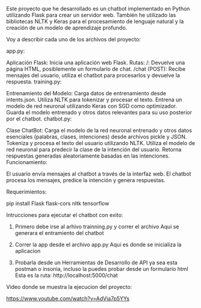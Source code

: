 Este proyecto que he desarrollado es un chatbot implementado en Python utilizando Flask para crear un servidor web. También he utilizado las bibliotecas NLTK y Keras para el procesamiento de lenguaje natural y la creación de un modelo de aprendizaje profundo.

Voy a describir cada uno de los archivos del proyecto:

app.py:

Aplicación Flask: Inicia una aplicación web Flask.
Rutas:
/: Devuelve una página HTML, posiblemente un formulario de chat.
/chat (POST): Recibe mensajes del usuario, utiliza el chatbot para procesarlos y devuelve la respuesta.
training.py:

Entrenamiento del Modelo:
Carga datos de entrenamiento desde intents.json.
Utiliza NLTK para tokenizar y procesar el texto.
Entrena un modelo de red neuronal utilizando Keras con SGD como optimizador.
Guarda el modelo entrenado y otros datos relevantes para su uso posterior por el chatbot.
chatbot.py:

Clase ChatBot:
Carga el modelo de la red neuronal entrenado y otros datos esenciales (palabras, clases, intenciones) desde archivos pickle y JSON.
Tokeniza y procesa el texto del usuario utilizando NLTK.
Utiliza el modelo de red neuronal para predecir la clase de la intención del usuario.
Retorna respuestas generadas aleatoriamente basadas en las intenciones.
Funcionamiento:

El usuario envía mensajes al chatbot a través de la interfaz web.
El chatbot procesa los mensajes, predice la intención y genera respuestas.

Requerimientos:

pip install Flask flask-cors nltk tensorflow 

Intrucciones para ejecutar el chatbot con exito:

1. Primero debe irse al arhivo trainning.py y correr el archivo
Aqui se generara el entramiento del chatbot

2. Correr la app desde el archivo app.py
Aqui es donde se inicializa la aplicacion

3. Probarla desde un Herramientas de Desarrollo de API ya sea esta postman o insonia, incluso la puedes probar desde un formulario html
Esta es la ruta: http://localhost:5000/chat

Video donde se muestra la ejecucion del proyecto:

https://www.youtube.com/watch?v=AdVja7p5YYs
